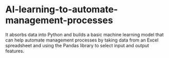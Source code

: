# AI-learning-to-automate-management-processes
It absorbs data into Python and builds a basic machine learning model that can help automate management processes by taking data from an Excel spreadsheet and using the Pandas library to select input and output features.
